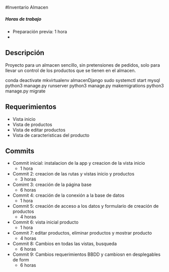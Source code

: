 #Inventario Almacen
##### Horas de trabajo
- Preparación previa: 1 hora
- 
## Descripción
Proyecto para un almacen sencillo, sin pretensiones de pedidos, solo para llevar un control de los productos que se tienen en el almacen.

conda deactivate
mkvirtualenv almacenDjango
sudo systemctl start mysql
python3 manage.py runserver
python3 manage.py makemigrations
python3 manage.py migrate

## Requerimientos
- Vista inicio
- Vista de productos
- Vista de editar productos
- Vista de caracteristicas del producto 

## Commits
- Commit inicial: instalacion de la app y creacion de la vista inicio
  - 1 hora
- Commit 2: creacion de las rutas y vistas inicio y productos
  - 3 horas 
- Comimt 3: creación de la página base 
  - 6 horas
- Commit 4: creación de la conexión a la base de datos
  - 1 hora
- Commit 5: creación de acceso a los datos y formulario de creación de productos
  - 4 horas
- Commit 6: vista inicial producto
  - 1 hora
- Commit 7: editar productos, eliminar productos y mostrar producto
  - 4 horas
- Commit 8: Cambios en todas las vistas, busqueda
  - 6 horas
- Commit 9: Cambios requerimientos BBDD y cambiosn en desplegables de  form 
  - 6 horas
  
  